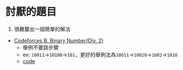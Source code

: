 # 討厭的題目
1. 很難釐出一個簡單的解法
  - [Codeforces B. Binary Number(Div. 2)](https://codeforces.com/contest/92/problem/B) 
    - 舉例不要跳步驟
    - ex: `10011`->`10100`->`101`，更好的舉例法為`10011`->`10020`->`1002`->`1010`
    - [code](https://codeforces.com/contest/92/submission/214727455)
